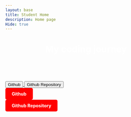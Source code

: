 ```yaml
---
layout: base
title: Student Home
description: Home page 
Hide: true
---
```



<h1 style= "color:white;text-align:center"> My coding journey </h1>

<br><br><BR>

<div class="row">
    <div class="column">

<a href="https://github.com/Tanay936">
<button>Github</button>
</a>


<a href="https://github.com/Tanay936/tanay2452/">
<button>Github Repository</button>
</a>

</div>

<div style="display: flex; flex-wrap: wrap; gap: 10px;">
    <a href="https://github.com/Tanay936" style="text-decoration: none;">
        <div style="background-color: #FF0000; color: white; padding: 10px 20px; border-radius: 5px; font-weight: bold;">
        Github
        </div>
    </a>


</div><div style="display: flex; flex-wrap: wrap; gap: 10px;">
    <a href="https://github.com/Tanay936/tanay2452/" style="text-decoration: none;">
        <div style="background-color: #FF0000; color: white; padding: 10px 20px; border-radius: 5px; font-weight: bold;">
        Github Repository
        </div>
    </a>
</div>
